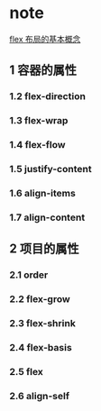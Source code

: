 # note

[flex 布局的基本概念](https://developer.mozilla.org/zh-CN/docs/Web/CSS/CSS_Flexible_Box_Layout/Basic_Concepts_of_Flexbox)

## 1 容器的属性

### 1.2 flex-direction

### 1.3 flex-wrap

### 1.4 flex-flow

### 1.5 justify-content

### 1.6 align-items

### 1.7 align-content

## 2 项目的属性

### 2.1 order

### 2.2 flex-grow

### 2.3 flex-shrink

### 2.4 flex-basis

### 2.5 flex

### 2.6 align-self